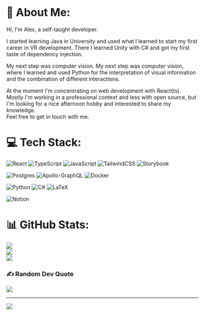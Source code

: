 # 💫 About Me:
Hi, I'm Alex, a self-taught developer.<br/>

I started learning Java in University and used what I learned to start my first career in VR development. 
There I learned Unity with C# and got my first taste of dependency injection. <br/>

My next step was computer vision. My next step was computer vision, where I learned and used Python for the interpretation of visual information and the combination of different interactions. <br/>

At the moment I'm concentrating on web development with React(ts). <br/>
Mostly I'm working in a professional context and less with open source, but I'm looking for a nice afternoon hobby and interested to share my knowledge. <br/>
Feel free to get in touch with me.


# 💻 Tech Stack:
![React](https://img.shields.io/badge/react-%2320232a.svg?style=for-the-badge&logo=react&logoColor=%2361DAFB)
![TypeScript](https://img.shields.io/badge/typescript-%23007ACC.svg?style=for-the-badge&logo=typescript&logoColor=white) 
![JavaScript](https://img.shields.io/badge/javascript-%23323330.svg?style=for-the-badge&logo=javascript&logoColor=%23F7DF1E) 
![TailwindCSS](https://img.shields.io/badge/tailwindcss-%2338B2AC.svg?style=for-the-badge&logo=tailwind-css&logoColor=white) 
![Storybook](https://img.shields.io/badge/-Storybook-FF4785?style=for-the-badge&logo=storybook&logoColor=white)

![Postgres](https://img.shields.io/badge/postgres-%23316192.svg?style=for-the-badge&logo=postgresql&logoColor=white) 
![Apollo-GraphQL](https://img.shields.io/badge/-ApolloGraphQL-311C87?style=for-the-badge&logo=apollo-graphql) 
![Docker](https://img.shields.io/badge/docker-%230db7ed.svg?style=for-the-badge&logo=docker&logoColor=white) 

![Python](https://img.shields.io/badge/python-3670A0?style=for-the-badge&logo=python&logoColor=ffdd54)
![C#](https://img.shields.io/badge/c%23-%23239120.svg?style=for-the-badge&logo=c-sharp&logoColor=white) 
![LaTeX](https://img.shields.io/badge/latex-%23008080.svg?style=for-the-badge&logo=latex&logoColor=white) 

![Notion](https://img.shields.io/badge/Notion-%23000000.svg?style=for-the-badge&logo=notion&logoColor=white)
# 📊 GitHub Stats:
![](https://github-readme-stats.vercel.app/api?username=LexQzim&theme=dark&hide_border=false&include_all_commits=true&count_private=false)<br>
![](https://github-readme-streak-stats.herokuapp.com/?user=LexQzim&theme=dark&hide_border=false)<br>
![](https://github-readme-stats.vercel.app/api/top-langs/?username=LexQzim&theme=dark&hide_border=false&include_all_commits=true&count_private=false&layout=compact)

### ✍️ Random Dev Quote
![](https://quotes-github-readme.vercel.app/api?type=horizontal&theme=dark)

---
[![](https://visitcount.itsvg.in/api?id=LexQzim&icon=0&color=0)](https://visitcount.itsvg.in)

<!-- Proudly created with GPRM ( https://gprm.itsvg.in ) -->
